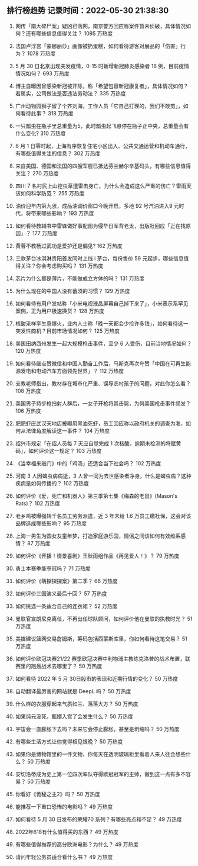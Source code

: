 
## 排行榜趋势 记录时间：2022-05-30 21:38:30
  
  1. 网传「南大碎尸案」疑凶已落网，南京警方回应称案件暂未侦破，具体情况如何？还有哪些信息值得关注？ 1095 万热度
    
  2. 法国卢浮宫「蒙娜丽莎」画像被扔蛋糕，如何看待游客对展品的「伤害」行为？ 1078 万热度
    
  3. 5 月 30 日北京出现突发疫情，0-15 时新增新冠肺炎感染者 18 例，目前疫情情况如何？ 693 万热度
    
  4. 博主自曝因曾感染新冠被开除，称「希望包容新冠康复者」，具体情况如何？若属实，公司做法是否违法劳动法？ 335 万热度
    
  5. 广州动物园狮子留了个齐刘海，工作人员「它自己打理的，我们不敢剪」，如何看待此事？ 318 万热度
    
  6. 一只瓢虫在瓶子里总重量为5，此时瓢虫起飞悬停在瓶子正中央，总重量会有什么变化? 310 万热度
    
  7. 6 月 1 日零时起，上海有序恢复住宅小区出入、公共交通运营和机动车通行，有哪些值得关注的信息？ 302 万热度
    
  8. 来自美国、德国和法国的四艘军舰已抵达芬兰赫尔辛基码头，有哪些信息值得关注？ 270 万热度
    
  9. 四川 7 名村民上山挖虫草遭雷击身亡，为什么会造成这么严重的伤亡？雷雨天该如何科学防范？ 255 万热度
    
  10. 油价迎年内第九涨，成品油调价窗口今晚开启，多地 92 号汽油进入9 元时代，将带来哪些影响？ 193 万热度
    
  11. 如何看待教辅书中雷锋做好事配图为侵华日军背老太，出版社回应「正在找原因」？ 177 万热度
    
  12. 黄蓉不教杨过武功是爱护还是偏见? 162 万热度
    
  13. 三款茅台冰淇淋贵阳首发同时上线 i 茅台，每份售价 59 元起步，哪些信息值得关注？你会考虑购买吗？ 131 万热度
    
  14. 芯片为什么都是薄片，不能做成立方体的吗？ 131 万热度
    
  15. 为什么现在的中国人没有蓄须的习惯？ 129 万热度
    
  16. 如何看待有用户发帖称「小米电视液晶屏幕自己掉下来了」，小米表示系罕见案例，正为用户极速换货？ 128 万热度
    
  17. 核酸采样亭生意爆火，业内人士称「晚一天都会少捡许多钱」，如何看待这一突发性商机？目前市场情况如何？ 125 万热度
    
  18. 美国田纳西州发生一起大规模枪击事件，至少 6 人受伤，目前当地情况如何？ 120 万热度
    
  19. 如何看待继点赞微信和中国人勤奋工作后，马斯克再次夸赞「中国在可再生能源发电和电动汽车方面领先世界」？ 112 万热度
    
  20. 支教老师指出，教材存在城市化严重、误导农村孩子的问题，对此你怎么看？ 108 万热度
    
  21. 美国男子持步枪扫射人群后，一女子开枪将其击毙，为何美国枪击事件频发？ 106 万热度
    
  22. 肥肥虾庄武汉天地店被曝用黑油死虾，员工回应称以政府机关的调查为准，如何从法律角度解读这一事件？ 104 万热度
    
  23. 绍兴市规定「在绍人员每 7 天应自觉完成 1 次核酸，逾期未检测的将赋黄码」，如何评价这一规定？ 103 万热度
    
  24. 《当幸福来敲门》中的「鸡汤」还适合当下社会吗？ 102 万热度
    
  25. 河南 3 人因蜱虫病病逝，3 人曾一同为去世感染者净身，什么是蜱虫病？这种疾病是如何传播的？ 102 万热度
    
  26. 如何评价《爱，死亡和机器人》第三季第七集《梅森的老鼠》(Mason's Rats)？ 102 万热度
    
  27. 老乡鸡被曝强转千名员工劳务派遣，近 3 年未给 1.6 万员工缴社保，这会对该品牌造成哪些影响？ 95 万热度
    
  28. 上海一男生为圆女友童年梦，打造家庭游乐园，情侣之间该如何有效维系感情？ 87 万热度
    
  29. 如何评价《开播！情景喜剧》王秋雨组作品《再见爱人！》？ 79 万热度
    
  30. 勇士本赛季能夺冠吗？ 71 万热度
    
  31. 如何评价《萌探探探案》第二季？ 66 万热度
    
  32. 如何评价三国演义最后十回？ 57 万热度
    
  33. 如何挑选一条适合自己的连衣裙？ 52 万热度
    
  34. 曼联官宣朗尼克离任，不再出任球队顾问，如何评价他在曼联的执教时光？ 51 万热度
    
  35. 美媒建议篮网交易詹姆斯，筹码包括西蒙斯库里，你如何看待这笔交易？ 51 万热度
    
  36. 如何评价欧冠决赛21/22 赛季欧冠决赛中利物浦主教练克洛普的战术布置，联赛里的跑轰战术去哪里了？ 50 万热度
    
  37. 如何看待 2022 年 5 月 30日股市的表现和近期行情的变化？ 50 万热度
    
  38. 自动翻译最厉害的网站就是 DeepL 吗？ 50 万热度
    
  39. 什么样的衣服穿起来气质如兰、落落大方？ 50 万热度
    
  40. 如果纯元没死，甄嬛入宫了会发生什么？ 50 万热度
    
  41. 宇宙会一直膨胀下去吗？未来它会停止膨胀，甚至是坍缩吗？ 50 万热度
    
  42. 有哪些生活方式让你觉得相见恨晚？ 50 万热度
    
  43. 如果你是博物馆里的一件文物，你每天在透明玻璃柜里看着人来人往会想些什么？ 50 万热度
    
  44. 安切洛蒂成为史上第一位四次率队夺得欧冠冠军的主帅，做到这一点有多不容易？ 50 万热度
    
  45. 你看好《诡秘之主2》吗？ 50 万热度
    
  46. 能推荐一下重口恐怖的电影吗？ 49 万热度
    
  47. 如何看待 5 月 30 日发布的荣耀70 系列？有哪些亮点和不足？ 49 万热度
    
  48. 2022年618有什么值得买的东西？ 49 万热度
    
  49. 有哪些值得推荐的高分欧洲电影？为什么？ 49 万热度
    
  50. 请问年轻公务员适合看什么书？ 49 万热度
    